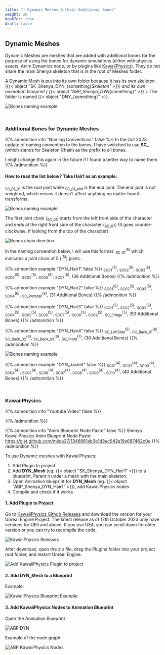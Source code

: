 ```yaml
---
title: "└ Dynamic Meshes & their Additional Bones"
weight: 20
bookToc: true
draft: false
---
```


<div class="bones">

Dynamic Meshes
--------------------
Dynamic Meshes are meshes that are added with additional bones for the purpose of using the bones for dynamic simulations (either with physics assets, Anim Dynamics node, or by plugins like [KawaiiPhysics](https://github.com/pafuhana1213/KawaiiPhysics/)). They do not share the main Shenya skeleton that is in the root of Meshes folder.

A Dynamic Mesh is put into its own folder because it has its own skeleton ({{< object "SK_Shenya_DYN_{something}_Skeleton" >}}) and its own animation blueprint ( {{< object "ABP_Shenya_DYN_{something}" >}} ). The folder is named {{< object "DNY_{something}" >}}.

![Bones naming example](../img/dynamic-meshes/dymanic-meshes-content-folder.jpg)

<div class="bones">

<br/>

### Additional Bones for Dynamic Meshes

{{% admonition info "Naming Conventions" false %}}
In the Oct 2023 update of naming convention to the bones, I have switched to use **SC_** (which stands for Skeleton Chain) as the prefix to all bones.

I might change this again in the future if I found a better way to name them.
{{% /admonition %}}

#### How to read the list below? Take Hair1 as an example:

<sub>SC_01_01</sub> is the root joint while <sub>SC_01_end</sub> is the end joint. The end joint is not weighted, which means it doesn't affect anything no matter how it transforms.

![Bones naming example](../img/bones/bones-naming-example.jpg)

The first joint chain (<sub>SC_01</sub>) starts from the left front side of the character and ends at the right front side of the character (<sub>SC_07</sub>) (It goes counter-clockwise, if looking from the top of the character)

![Bones chain direction](../img/bones/bones-chain-direction2.jpg)

In the naming convention below, I will use this format: <sub>SC_01</sub><sup>(5)</sup> which indicates a joint chain of 5 (<sup>(5)</sup>) joints.

{{% admonition example "DYN_Hair1" false %}}
<sub>SC01</sub><sup>(5)</sup>, 
<sub>SC02</sub><sup>(5)</sup>, 
<sub>SC03</sub><sup>(5)</sup>, 
<sub>SC04</sub><sup>(5)</sup>, 
<sub>SC05</sub><sup>(5)</sup>, 
<sub>SC06</sub><sup>(5)</sup>, 
<sub>SC07</sub><sup>(6)</sup>, 
(36 Additional Bones)
{{% /admonition %}}

{{% admonition example "DYN_Hair2" false %}}
<sub>SC01</sub><sup>(6)</sup>, 
<sub>SC02</sub><sup>(5)</sup>, 
<sub>SC03</sub><sup>(5)</sup>, 
<sub>SC04</sub><sup>(6)</sup>, 
<sub>SC_Ponytail</sub><sup>(9)</sup>, 
(31 Additional Bones)
{{% /admonition %}}

{{% admonition example "DYN_Hair3" false %}}
<sub>SC01</sub><sup>(5)</sup>, 
<sub>SC02</sub><sup>(5)</sup>, 
<sub>SC03</sub><sup>(5)</sup>, 
<sub>SC04</sub><sup>(5)</sup>, 
<sub>SC05</sub><sup>(5)</sup>, 
<sub>SC06</sub><sup>(5)</sup>, 
<sub>SC07</sub><sup>(5)</sup>, 
<sub>SC08</sub><sup>(5)</sup>, 
<sub>SC09</sub><sup>(5)</sup>, 
<sub>SC_Fringe</sub><sup>(5)</sup>, 
(50 Additional Bones)
{{% /admonition %}}

{{% admonition example "DYN_Hair4" false %}}
<sub>SC_LeftSide</sub><sup>(5)</sup>, 
<sub>SC_Back_01</sub><sup>(6)</sup>, 
<sub>SC_Back_02</sub><sup>(6)</sup>, 
<sub>SC_Back_03</sub><sup>(6)</sup>, 
<sub>SC_Front</sub><sup>(7)</sup>, 
(30 Additional Bones)
{{% /admonition %}}

![Bones naming example](../img/bones/jacket-bones.jpg)

{{% admonition example "DYN_Jacket" false %}}
<sub>SC01</sub><sup>(4)</sup>, 
<sub>SC02</sub><sup>(4)</sup>, 
<sub>SC03</sub><sup>(4)</sup>, 
<sub>SC04</sub><sup>(4)</sup>, 
<sub>SC05</sub><sup>(4)</sup>, 
<sub>SC06</sub><sup>(4)</sup>, 
<sub>SC07</sub><sup>(4)</sup>, 
<sub>SC08</sub><sup>(4)</sup>, 
<sub>SC09</sub><sup>(4)</sup>, 
<sub>SC10</sub><sup>(4)</sup>, 
(40 Additional Bones)
{{% /admonition %}}

<br/>

### KawaiiPhysics

{{% admonition info "Youtube Video" false %}}
<!-- {{< youtube w7Ft2ymGmfc >}} -->
{{% /admonition %}}

{{% admonition info "Anim Blueprint Node Paste" false %}}
Shenya KawaiiPhysics Anim Blueprint Node Paste: <https://gist.github.com/miica37/1346661ab0e1d3ec942a19e687462c0e>
{{% /admonition %}}

To use Dynamic meshes with KawaiiPhysics:
1. Add Plugin to project
2. Add **DYN_Mesh** (eg. {{< object "SK_Shenya_DYN_Hair1" >}}) to a blueprint. Parent it under a mesh with the main skeleton.
3. Open Animation blueprint for **DYN_Mesh** (eg. {{< object "ABP_Shenya_DYN_Hair1" >}}), add KawaiiPhysics nodes
4. Compile and check if it works

#### 1. Add Plugin to Project

Go to [KawaiiPhysics Github Releases](https://github.com/pafuhana1213/KawaiiPhysics/releases) and download the version for your Unreal Engine Project. The latest release as of 17th October 2023 only have versions for UE5 and above. If you use UE4, you can scroll down for older version or you can try to recompile the code.

![KawaiiPhysics Releases](../img/dynamic-meshes/kawaiiphysics-release.jpg)

After download, open the zip file, drag the Plugins folder into your project root folder, and restart Unreal Engine.

![Add KawaiiPhysics Plugin to project](../img/dynamic-meshes/add-kawaiiphysics-plugin-to-project.jpg)

#### 2. Add DYN_Mesh to a Blueprint

Example:

![KawaiiPhysics Blueprint Example](../img/dynamic-meshes/kawaiiphysics-blueprint-example.jpg)

#### 3. Add KawaiiPhysics Nodes to Animation Blueprint

Open the Animation Blueprint

![ABP DYN](../img/dynamic-meshes/dyn-abp.jpg)

Example of the node graph:

![ABP KawaiiPhysics Nodes](../img/dynamic-meshes/abp-kawaiiphysics-nodes.jpg)

